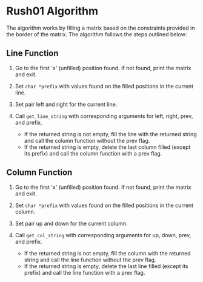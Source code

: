 # Rush01 Algorithm

The algorithm works by filling a matrix based on the constraints provided in the border of the matrix. The algorithm follows the steps outlined below:

## Line Function

1. Go to the first 'x' (unfilled) position found. If not found, print the matrix and exit.
2. Set `char *prefix` with values found on the filled positions in the current line.
3. Set pair left and right for the current line.
4. Call `get_line_string` with corresponding arguments for left, right, prev, and prefix.

    - If the returned string is not empty, fill the line with the returned string and call the column function without the prev flag.
    - If the returned string is empty, delete the last column filled (except its prefix) and call the column function with a prev flag.

## Column Function

1. Go to the first 'x' (unfilled) position found. If not found, print the matrix and exit.
2. Set `char *prefix` with values found on the filled positions in the current column.
3. Set pair up and down for the current column.
4. Call `get_col_string` with corresponding arguments for up, down, prev, and prefix.

    - If the returned string is not empty, fill the column with the returned string and call the line function without the prev flag.
    - If the returned string is empty, delete the last line filled (except its prefix) and call the line function with a prev flag.
